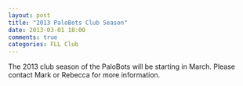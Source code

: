 ```yaml
---
layout: post
title: "2013 PaloBots Club Season"
date: 2013-03-01 18:00
comments: true
categories: FLL Club
---
```


The 2013 club season of the PaloBots will be starting in March.  Please contact Mark or Rebecca for
more information.

<!-- more -->






